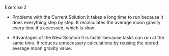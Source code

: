 Exercise 2
* Problems with the Current Solution
	It takes a long time to run because it does everything step by step.
	It recalculates the average moon gravity every time it's accessed, which is slow.

* Advantages of the New Solution
	It is faster because tasks can run at the same time.
	It reduces unnecessary calculations by reusing the stored average moon gravity value.
